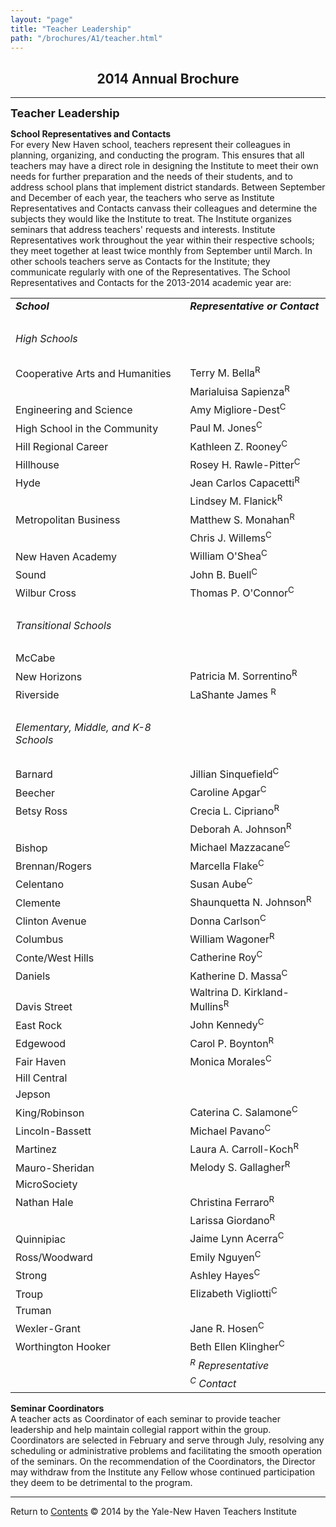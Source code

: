 ```yaml
---
layout: "page"
title: "Teacher Leadership"
path: "/brochures/A1/teacher.html"
---
```

<main>
<title>Teacher Leadership</title>
<h2 align="center">2014 Annual Brochure</h2>
<hr/>
<font size="4"><b>Teacher Leadership</b></font>
<p>
<b>School Representatives and Contacts</b>
<br/>
For every New Haven school, teachers represent their colleagues in planning, organizing, and conducting the program. This ensures that all teachers may have a direct role in designing the Institute to meet their own needs for further preparation and the needs of their students, and to address school plans that implement district standards. Between September and December of each year, the teachers who serve as Institute Representatives and Contacts canvass their colleagues and determine the subjects they would like the Institute to treat. The Institute organizes seminars that address teachers' requests and interests. Institute Representatives work throughout the year within their respective schools; they meet together at least twice monthly from September until March. In other schools teachers serve as Contacts for the Institute; they communicate regularly with one of the Representatives. The School Representatives and Contacts for the 2013-2014 academic year are: 
</p><p>
<table width="800">
<tbody><tr height="2em"><td valign="bottom"><b><i>School</i></b></td> <td valign="bottom"><b><i>Representative or Contact</i></b></td></tr>
<tr><td valign="bottom"> </td><td valign="bottom"> </td></tr>
<tr><td valign="bottom"><i>High Schools</i></td><td valign="bottom"> </td></tr>
<tr><td valign="bottom"> </td><td valign="bottom"> </td></tr>
<tr>
<td valign="bottom">Cooperative Arts and Humanities</td> 
<td valign="bottom">Terry M. Bella<sup>R</sup></td>
</tr>
<tr>
<td valign="bottom"> </td>
<td valign="bottom">Marialuisa Sapienza<sup>R</sup></td>
</tr>
<tr>
<td valign="bottom">Engineering and Science</td>
<td valign="bottom">Amy Migliore-Dest<sup>C</sup></td>
</tr>
<tr>
<td valign="bottom">High School in the Community</td>
<td valign="bottom">Paul M. Jones<sup>C</sup></td>
</tr>
<tr>
<td valign="bottom">Hill Regional Career</td>
<td valign="bottom">Kathleen Z. Rooney<sup>C</sup></td>
</tr>
<tr>
<td valign="bottom">Hillhouse</td>
<td valign="bottom">Rosey H. Rawle-Pitter<sup>C</sup></td>
</tr>
<tr>
<td valign="bottom">Hyde</td>
<td valign="bottom">Jean Carlos Capacetti<sup>R</sup></td> 
</tr>
<tr>
<td valign="bottom"> </td>
<td valign="bottom">Lindsey M. Flanick<sup>R</sup></td>
</tr>
<tr>
<td valign="bottom">Metropolitan Business</td>
<td valign="bottom">Matthew S. Monahan<sup>R</sup></td>
</tr>
<tr>
<td valign="bottom"> </td>
<td valign="bottom">Chris J. Willems<sup>C</sup></td>
</tr>
<tr>
<td valign="bottom">New Haven Academy</td> 
<td valign="bottom">William O'Shea<sup>C</sup></td>
</tr>
<tr>
<td valign="bottom">Sound</td> 
<td valign="bottom">John B. Buell<sup>C</sup></td>
</tr>
<tr>
<td valign="bottom">Wilbur Cross</td>
<td valign="bottom">Thomas P. O'Connor<sup>C</sup> 
</td>
</tr>
<tr><td valign="bottom"> </td><td valign="bottom"> </td></tr>
<tr><td valign="bottom"><i>Transitional Schools</i> </td><td valign="bottom"> </td> </tr>
<tr><td valign="bottom"> </td><td valign="bottom"> </td></tr>
<tr>
<td valign="bottom">McCabe</td> 
<td valign="bottom"><sup></sup></td>
</tr>
<tr>
<td valign="bottom">New Horizons</td> 
<td valign="bottom">Patricia M. Sorrentino<sup>R</sup></td>
</tr>
<tr>
<td valign="bottom">Riverside</td> 
<td valign="bottom">LaShante James <sup>R</sup> </td>
</tr>
<tr> <td valign="bottom"> </td><td valign="bottom"> </td></tr>
<tr><td valign="bottom"><i>Elementary, Middle, and K-8 Schools</i></td><td valign="bottom"> </td></tr>
<tr><td valign="bottom"> </td> <td valign="bottom"> </td> </tr>
<tr>
<td valign="bottom">Barnard</td>
<td valign="bottom">Jillian Sinquefield<sup>C</sup></td>
</tr>
<tr>
<td valign="bottom">Beecher</td> 
<td valign="bottom">Caroline Apgar<sup>C</sup></td>
</tr>
<tr>
<td valign="bottom">Betsy Ross</td> 
<td valign="bottom">Crecia L. Cipriano<sup>R</sup></td>
</tr>
<tr>
<td valign="bottom"> </td> 
<td valign="bottom">Deborah A. Johnson<sup>R</sup></td>
</tr>
<tr>
<td valign="bottom">Bishop</td> 
<td valign="bottom">Michael Mazzacane<sup>C</sup></td>
</tr>
<tr>
<td valign="bottom">Brennan/Rogers</td> 
<td valign="bottom">Marcella Flake<sup>C</sup></td>
</tr>
<tr>
<td valign="bottom">Celentano</td> 
<td valign="bottom">Susan Aube<sup>C</sup></td>
</tr>
<tr>
<td valign="bottom">Clemente</td> 
<td valign="bottom">Shaunquetta N. Johnson<sup>R</sup></td>
</tr>
<tr>
<td valign="bottom">Clinton Avenue</td> 
<td valign="bottom">Donna Carlson<sup>C</sup></td>
</tr>
<tr>
<td valign="bottom">Columbus</td> 
<td valign="bottom">William Wagoner<sup>R</sup></td>
</tr>
<tr>
<td valign="bottom">Conte/West Hills</td> 
<td valign="bottom">Catherine Roy<sup>C</sup></td>
</tr>
<tr>
<td valign="bottom">Daniels</td> 
<td valign="bottom">Katherine D. Massa<sup>C</sup></td>
</tr>
<tr>
<td valign="bottom">Davis Street</td> 
<td valign="bottom">Waltrina D. Kirkland-Mullins<sup>R</sup></td>
</tr>
<tr>
<td valign="bottom">East Rock</td> 
<td valign="bottom">John Kennedy<sup>C</sup></td>
</tr>
<tr>
<td valign="bottom">Edgewood</td> 
<td valign="bottom">Carol P. Boynton<sup>R</sup></td>
</tr>
<tr>
<td valign="bottom">Fair Haven</td> 
<td valign="bottom">Monica Morales<sup>C</sup></td>
</tr>
<tr>
<td valign="bottom">Hill Central</td> 
<td valign="bottom"><sup> </sup></td>
</tr>
<tr>
<td valign="bottom">Jepson</td> 
<td valign="bottom"><sup> </sup></td>
</tr>
<tr>
<td valign="bottom">King/Robinson</td>
<td valign="bottom">Caterina C. Salamone<sup>C</sup></td>
</tr>
<tr>
<td valign="bottom">Lincoln-Bassett</td> 
<td valign="bottom">Michael Pavano<sup>C</sup></td>
</tr>
<tr>
<td valign="bottom">Martinez</td> 
<td valign="bottom">Laura A. Carroll-Koch<sup>R</sup></td>
</tr>
<tr>
<td valign="bottom">Mauro-Sheridan</td>
<td valign="bottom">Melody S. Gallagher<sup>R</sup></td>
</tr>
<tr>
<td valign="bottom">MicroSociety</td> 
<td valign="bottom"><sup>   </sup></td>
</tr>
<tr>
<td valign="bottom">Nathan Hale</td> 
<td valign="bottom">Christina Ferraro<sup>R</sup></td>
</tr>
<tr>
<td valign="bottom">   </td> 
<td valign="bottom">Larissa Giordano<sup>R</sup></td>
</tr>
<tr>
<td valign="bottom">Quinnipiac</td> 
<td valign="bottom">Jaime Lynn Acerra<sup>C</sup></td>
</tr>
<tr>
<td valign="bottom">Ross/Woodward</td> 
<td valign="bottom">Emily Nguyen<sup>C</sup></td>
</tr>
<tr>
<td valign="bottom">Strong</td> 
<td valign="bottom">Ashley Hayes<sup>C</sup></td>
</tr>
<tr>
<td valign="bottom">Troup</td> 
<td valign="bottom">Elizabeth Vigliotti<sup>C</sup></td>
</tr>
<tr>
<td valign="bottom">Truman</td> 
<td valign="bottom"><sup> </sup></td>
</tr>
<tr>
<td valign="bottom">Wexler-Grant</td> 
<td valign="bottom">Jane R. Hosen<sup>C</sup></td>
</tr>
<tr>
<td valign="bottom">Worthington Hooker</td> 
<td valign="bottom">Beth Ellen Klingher<sup>C</sup></td>
</tr>
<tr><td valign="bottom"> </td> <td valign="bottom"><i><sup>R</sup> Representative</i></td></tr>
<tr><td valign="bottom"> </td> <td valign="bottom"><i><sup>C</sup> Contact</i></td></tr>
</tbody></table>
</p><p>
<b>Seminar Coordinators</b><br/> 
A teacher acts as Coordinator of each seminar to provide teacher leadership and help maintain collegial rapport within the group. Coordinators are selected in February and serve through July, resolving any scheduling or administrative problems and facilitating the smooth operation of the seminars. On the recommendation of the Coordinators, the Director may withdraw from the Institute any Fellow whose continued participation they deem to be detrimental to the program.</p>
<hr/>
<a align="left">Return to </a><a href="./">Contents</a>
© 2014 by the Yale-New Haven Teachers Institute
</main>